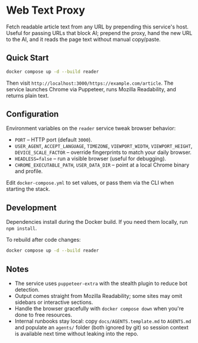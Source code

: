 # Web Text Proxy

Fetch readable article text from any URL by prepending this service's host. Useful for passing URLs that block AI; prepend the proxy, hand the new URL to the AI, and it reads the page text without manual copy/paste.

## Quick Start

```sh
docker compose up -d --build reader
```

Then visit `http://localhost:3000/https://example.com/article`. The service launches Chrome via Puppeteer, runs Mozilla Readability, and returns plain text.

## Configuration

Environment variables on the `reader` service tweak browser behavior:

- `PORT` – HTTP port (default `3000`).
- `USER_AGENT`, `ACCEPT_LANGUAGE`, `TIMEZONE`, `VIEWPORT_WIDTH`, `VIEWPORT_HEIGHT`, `DEVICE_SCALE_FACTOR` – override fingerprints to match your daily browser.
- `HEADLESS=false` – run a visible browser (useful for debugging).
- `CHROME_EXECUTABLE_PATH`, `USER_DATA_DIR` – point at a local Chrome binary and profile.

Edit `docker-compose.yml` to set values, or pass them via the CLI when starting the stack.

## Development

Dependencies install during the Docker build. If you need them locally, run `npm install`.

To rebuild after code changes:

```sh
docker compose up -d --build reader
```

## Notes

- The service uses `puppeteer-extra` with the stealth plugin to reduce bot detection.
- Output comes straight from Mozilla Readability; some sites may omit sidebars or interactive sections.
- Handle the browser gracefully with `docker compose down` when you're done to free resources.
- Internal runbooks stay local: copy `docs/AGENTS.template.md` to `AGENTS.md` and populate an `agents/` folder (both ignored by git) so session context is available next time without leaking into the repo.
